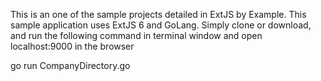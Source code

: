 This is an one of the sample projects detailed in ExtJS by Example.
This sample application uses ExtJS 6 and GoLang.
Simply clone or download, and run the following command in terminal window and open localhost:9000 in the browser

  go run CompanyDirectory.go
